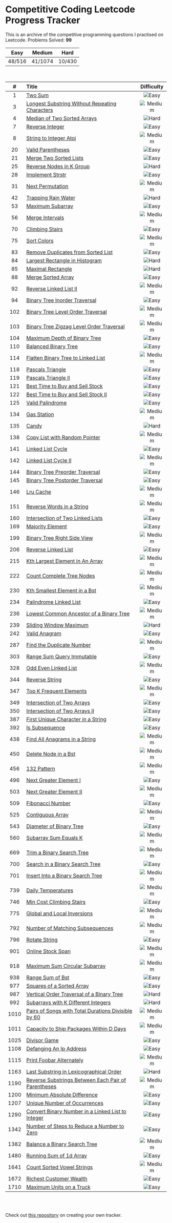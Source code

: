 # Competitive Coding Leetcode Progress Tracker
This is an archive of the competitive programming questions I practised on Leetcode.
Problems Solved: **99**

|Easy| Medium |Hard| 
|:---:|:---:|:---:|
| 48/516 | 41/1074 | 10/430 |

</br>

|#| Title |Difficulty| 
|:---:|:---|:---:|
1 |[Two Sum](https:&#x2F;&#x2F;leetcode.com&#x2F;problems&#x2F;two-sum&#x2F;) |![Easy](https:&#x2F;&#x2F;img.shields.io&#x2F;badge&#x2F;Easy-43A047.svg)|
3 |[Longest Substring Without Repeating Characters](https:&#x2F;&#x2F;leetcode.com&#x2F;problems&#x2F;longest-substring-without-repeating-characters&#x2F;) |![Medium](https:&#x2F;&#x2F;img.shields.io&#x2F;badge&#x2F;Medium-FB8C00.svg)|
4 |[Median of Two Sorted Arrays](https:&#x2F;&#x2F;leetcode.com&#x2F;problems&#x2F;median-of-two-sorted-arrays&#x2F;) |![Hard](https:&#x2F;&#x2F;img.shields.io&#x2F;badge&#x2F;Hard-E91E62.svg)|
7 |[Reverse Integer](https:&#x2F;&#x2F;leetcode.com&#x2F;problems&#x2F;reverse-integer&#x2F;) |![Easy](https:&#x2F;&#x2F;img.shields.io&#x2F;badge&#x2F;Easy-43A047.svg)|
8 |[String to Integer Atoi](https:&#x2F;&#x2F;leetcode.com&#x2F;problems&#x2F;string-to-integer-atoi&#x2F;) |![Medium](https:&#x2F;&#x2F;img.shields.io&#x2F;badge&#x2F;Medium-FB8C00.svg)|
20 |[Valid Parentheses](https:&#x2F;&#x2F;leetcode.com&#x2F;problems&#x2F;valid-parentheses&#x2F;) |![Easy](https:&#x2F;&#x2F;img.shields.io&#x2F;badge&#x2F;Easy-43A047.svg)|
21 |[Merge Two Sorted Lists](https:&#x2F;&#x2F;leetcode.com&#x2F;problems&#x2F;merge-two-sorted-lists&#x2F;) |![Easy](https:&#x2F;&#x2F;img.shields.io&#x2F;badge&#x2F;Easy-43A047.svg)|
25 |[Reverse Nodes in K Group](https:&#x2F;&#x2F;leetcode.com&#x2F;problems&#x2F;reverse-nodes-in-k-group&#x2F;) |![Hard](https:&#x2F;&#x2F;img.shields.io&#x2F;badge&#x2F;Hard-E91E62.svg)|
28 |[Implement Strstr](https:&#x2F;&#x2F;leetcode.com&#x2F;problems&#x2F;implement-strstr&#x2F;) |![Easy](https:&#x2F;&#x2F;img.shields.io&#x2F;badge&#x2F;Easy-43A047.svg)|
31 |[Next Permutation](https:&#x2F;&#x2F;leetcode.com&#x2F;problems&#x2F;next-permutation&#x2F;) |![Medium](https:&#x2F;&#x2F;img.shields.io&#x2F;badge&#x2F;Medium-FB8C00.svg)|
42 |[Trapping Rain Water](https:&#x2F;&#x2F;leetcode.com&#x2F;problems&#x2F;trapping-rain-water&#x2F;) |![Hard](https:&#x2F;&#x2F;img.shields.io&#x2F;badge&#x2F;Hard-E91E62.svg)|
53 |[Maximum Subarray](https:&#x2F;&#x2F;leetcode.com&#x2F;problems&#x2F;maximum-subarray&#x2F;) |![Easy](https:&#x2F;&#x2F;img.shields.io&#x2F;badge&#x2F;Easy-43A047.svg)|
56 |[Merge Intervals](https:&#x2F;&#x2F;leetcode.com&#x2F;problems&#x2F;merge-intervals&#x2F;) |![Medium](https:&#x2F;&#x2F;img.shields.io&#x2F;badge&#x2F;Medium-FB8C00.svg)|
70 |[Climbing Stairs](https:&#x2F;&#x2F;leetcode.com&#x2F;problems&#x2F;climbing-stairs&#x2F;) |![Easy](https:&#x2F;&#x2F;img.shields.io&#x2F;badge&#x2F;Easy-43A047.svg)|
75 |[Sort Colors](https:&#x2F;&#x2F;leetcode.com&#x2F;problems&#x2F;sort-colors&#x2F;) |![Medium](https:&#x2F;&#x2F;img.shields.io&#x2F;badge&#x2F;Medium-FB8C00.svg)|
83 |[Remove Duplicates from Sorted List](https:&#x2F;&#x2F;leetcode.com&#x2F;problems&#x2F;remove-duplicates-from-sorted-list&#x2F;) |![Easy](https:&#x2F;&#x2F;img.shields.io&#x2F;badge&#x2F;Easy-43A047.svg)|
84 |[Largest Rectangle in Histogram](https:&#x2F;&#x2F;leetcode.com&#x2F;problems&#x2F;largest-rectangle-in-histogram&#x2F;) |![Hard](https:&#x2F;&#x2F;img.shields.io&#x2F;badge&#x2F;Hard-E91E62.svg)|
85 |[Maximal Rectangle](https:&#x2F;&#x2F;leetcode.com&#x2F;problems&#x2F;maximal-rectangle&#x2F;) |![Hard](https:&#x2F;&#x2F;img.shields.io&#x2F;badge&#x2F;Hard-E91E62.svg)|
88 |[Merge Sorted Array](https:&#x2F;&#x2F;leetcode.com&#x2F;problems&#x2F;merge-sorted-array&#x2F;) |![Easy](https:&#x2F;&#x2F;img.shields.io&#x2F;badge&#x2F;Easy-43A047.svg)|
92 |[Reverse Linked List II](https:&#x2F;&#x2F;leetcode.com&#x2F;problems&#x2F;reverse-linked-list-ii&#x2F;) |![Medium](https:&#x2F;&#x2F;img.shields.io&#x2F;badge&#x2F;Medium-FB8C00.svg)|
94 |[Binary Tree Inorder Traversal](https:&#x2F;&#x2F;leetcode.com&#x2F;problems&#x2F;binary-tree-inorder-traversal&#x2F;) |![Easy](https:&#x2F;&#x2F;img.shields.io&#x2F;badge&#x2F;Easy-43A047.svg)|
102 |[Binary Tree Level Order Traversal](https:&#x2F;&#x2F;leetcode.com&#x2F;problems&#x2F;binary-tree-level-order-traversal&#x2F;) |![Medium](https:&#x2F;&#x2F;img.shields.io&#x2F;badge&#x2F;Medium-FB8C00.svg)|
103 |[Binary Tree Zigzag Level Order Traversal](https:&#x2F;&#x2F;leetcode.com&#x2F;problems&#x2F;binary-tree-zigzag-level-order-traversal&#x2F;) |![Medium](https:&#x2F;&#x2F;img.shields.io&#x2F;badge&#x2F;Medium-FB8C00.svg)|
104 |[Maximum Depth of Binary Tree](https:&#x2F;&#x2F;leetcode.com&#x2F;problems&#x2F;maximum-depth-of-binary-tree&#x2F;) |![Easy](https:&#x2F;&#x2F;img.shields.io&#x2F;badge&#x2F;Easy-43A047.svg)|
110 |[Balanced Binary Tree](https:&#x2F;&#x2F;leetcode.com&#x2F;problems&#x2F;balanced-binary-tree&#x2F;) |![Easy](https:&#x2F;&#x2F;img.shields.io&#x2F;badge&#x2F;Easy-43A047.svg)|
114 |[Flatten Binary Tree to Linked List](https:&#x2F;&#x2F;leetcode.com&#x2F;problems&#x2F;flatten-binary-tree-to-linked-list&#x2F;) |![Medium](https:&#x2F;&#x2F;img.shields.io&#x2F;badge&#x2F;Medium-FB8C00.svg)|
118 |[Pascals Triangle](https:&#x2F;&#x2F;leetcode.com&#x2F;problems&#x2F;pascals-triangle&#x2F;) |![Easy](https:&#x2F;&#x2F;img.shields.io&#x2F;badge&#x2F;Easy-43A047.svg)|
119 |[Pascals Triangle II](https:&#x2F;&#x2F;leetcode.com&#x2F;problems&#x2F;pascals-triangle-ii&#x2F;) |![Easy](https:&#x2F;&#x2F;img.shields.io&#x2F;badge&#x2F;Easy-43A047.svg)|
121 |[Best Time to Buy and Sell Stock](https:&#x2F;&#x2F;leetcode.com&#x2F;problems&#x2F;best-time-to-buy-and-sell-stock&#x2F;) |![Easy](https:&#x2F;&#x2F;img.shields.io&#x2F;badge&#x2F;Easy-43A047.svg)|
122 |[Best Time to Buy and Sell Stock II](https:&#x2F;&#x2F;leetcode.com&#x2F;problems&#x2F;best-time-to-buy-and-sell-stock-ii&#x2F;) |![Easy](https:&#x2F;&#x2F;img.shields.io&#x2F;badge&#x2F;Easy-43A047.svg)|
125 |[Valid Palindrome](https:&#x2F;&#x2F;leetcode.com&#x2F;problems&#x2F;valid-palindrome&#x2F;) |![Easy](https:&#x2F;&#x2F;img.shields.io&#x2F;badge&#x2F;Easy-43A047.svg)|
134 |[Gas Station](https:&#x2F;&#x2F;leetcode.com&#x2F;problems&#x2F;gas-station&#x2F;) |![Medium](https:&#x2F;&#x2F;img.shields.io&#x2F;badge&#x2F;Medium-FB8C00.svg)|
135 |[Candy](https:&#x2F;&#x2F;leetcode.com&#x2F;problems&#x2F;candy&#x2F;) |![Hard](https:&#x2F;&#x2F;img.shields.io&#x2F;badge&#x2F;Hard-E91E62.svg)|
138 |[Copy List with Random Pointer](https:&#x2F;&#x2F;leetcode.com&#x2F;problems&#x2F;copy-list-with-random-pointer&#x2F;) |![Medium](https:&#x2F;&#x2F;img.shields.io&#x2F;badge&#x2F;Medium-FB8C00.svg)|
141 |[Linked List Cycle](https:&#x2F;&#x2F;leetcode.com&#x2F;problems&#x2F;linked-list-cycle&#x2F;) |![Easy](https:&#x2F;&#x2F;img.shields.io&#x2F;badge&#x2F;Easy-43A047.svg)|
142 |[Linked List Cycle II](https:&#x2F;&#x2F;leetcode.com&#x2F;problems&#x2F;linked-list-cycle-ii&#x2F;) |![Medium](https:&#x2F;&#x2F;img.shields.io&#x2F;badge&#x2F;Medium-FB8C00.svg)|
144 |[Binary Tree Preorder Traversal](https:&#x2F;&#x2F;leetcode.com&#x2F;problems&#x2F;binary-tree-preorder-traversal&#x2F;) |![Easy](https:&#x2F;&#x2F;img.shields.io&#x2F;badge&#x2F;Easy-43A047.svg)|
145 |[Binary Tree Postorder Traversal](https:&#x2F;&#x2F;leetcode.com&#x2F;problems&#x2F;binary-tree-postorder-traversal&#x2F;) |![Easy](https:&#x2F;&#x2F;img.shields.io&#x2F;badge&#x2F;Easy-43A047.svg)|
146 |[Lru Cache](https:&#x2F;&#x2F;leetcode.com&#x2F;problems&#x2F;lru-cache&#x2F;) |![Medium](https:&#x2F;&#x2F;img.shields.io&#x2F;badge&#x2F;Medium-FB8C00.svg)|
151 |[Reverse Words in a String](https:&#x2F;&#x2F;leetcode.com&#x2F;problems&#x2F;reverse-words-in-a-string&#x2F;) |![Medium](https:&#x2F;&#x2F;img.shields.io&#x2F;badge&#x2F;Medium-FB8C00.svg)|
160 |[Intersection of Two Linked Lists](https:&#x2F;&#x2F;leetcode.com&#x2F;problems&#x2F;intersection-of-two-linked-lists&#x2F;) |![Easy](https:&#x2F;&#x2F;img.shields.io&#x2F;badge&#x2F;Easy-43A047.svg)|
169 |[Majority Element](https:&#x2F;&#x2F;leetcode.com&#x2F;problems&#x2F;majority-element&#x2F;) |![Easy](https:&#x2F;&#x2F;img.shields.io&#x2F;badge&#x2F;Easy-43A047.svg)|
199 |[Binary Tree Right Side View](https:&#x2F;&#x2F;leetcode.com&#x2F;problems&#x2F;binary-tree-right-side-view&#x2F;) |![Medium](https:&#x2F;&#x2F;img.shields.io&#x2F;badge&#x2F;Medium-FB8C00.svg)|
206 |[Reverse Linked List](https:&#x2F;&#x2F;leetcode.com&#x2F;problems&#x2F;reverse-linked-list&#x2F;) |![Easy](https:&#x2F;&#x2F;img.shields.io&#x2F;badge&#x2F;Easy-43A047.svg)|
215 |[Kth Largest Element in An Array](https:&#x2F;&#x2F;leetcode.com&#x2F;problems&#x2F;kth-largest-element-in-an-array&#x2F;) |![Medium](https:&#x2F;&#x2F;img.shields.io&#x2F;badge&#x2F;Medium-FB8C00.svg)|
222 |[Count Complete Tree Nodes](https:&#x2F;&#x2F;leetcode.com&#x2F;problems&#x2F;count-complete-tree-nodes&#x2F;) |![Medium](https:&#x2F;&#x2F;img.shields.io&#x2F;badge&#x2F;Medium-FB8C00.svg)|
230 |[Kth Smallest Element in a Bst](https:&#x2F;&#x2F;leetcode.com&#x2F;problems&#x2F;kth-smallest-element-in-a-bst&#x2F;) |![Medium](https:&#x2F;&#x2F;img.shields.io&#x2F;badge&#x2F;Medium-FB8C00.svg)|
234 |[Palindrome Linked List](https:&#x2F;&#x2F;leetcode.com&#x2F;problems&#x2F;palindrome-linked-list&#x2F;) |![Easy](https:&#x2F;&#x2F;img.shields.io&#x2F;badge&#x2F;Easy-43A047.svg)|
236 |[Lowest Common Ancestor of a Binary Tree](https:&#x2F;&#x2F;leetcode.com&#x2F;problems&#x2F;lowest-common-ancestor-of-a-binary-tree&#x2F;) |![Medium](https:&#x2F;&#x2F;img.shields.io&#x2F;badge&#x2F;Medium-FB8C00.svg)|
239 |[Sliding Window Maximum](https:&#x2F;&#x2F;leetcode.com&#x2F;problems&#x2F;sliding-window-maximum&#x2F;) |![Hard](https:&#x2F;&#x2F;img.shields.io&#x2F;badge&#x2F;Hard-E91E62.svg)|
242 |[Valid Anagram](https:&#x2F;&#x2F;leetcode.com&#x2F;problems&#x2F;valid-anagram&#x2F;) |![Easy](https:&#x2F;&#x2F;img.shields.io&#x2F;badge&#x2F;Easy-43A047.svg)|
287 |[Find the Duplicate Number](https:&#x2F;&#x2F;leetcode.com&#x2F;problems&#x2F;find-the-duplicate-number&#x2F;) |![Medium](https:&#x2F;&#x2F;img.shields.io&#x2F;badge&#x2F;Medium-FB8C00.svg)|
303 |[Range Sum Query Immutable](https:&#x2F;&#x2F;leetcode.com&#x2F;problems&#x2F;range-sum-query-immutable&#x2F;) |![Easy](https:&#x2F;&#x2F;img.shields.io&#x2F;badge&#x2F;Easy-43A047.svg)|
328 |[Odd Even Linked List](https:&#x2F;&#x2F;leetcode.com&#x2F;problems&#x2F;odd-even-linked-list&#x2F;) |![Medium](https:&#x2F;&#x2F;img.shields.io&#x2F;badge&#x2F;Medium-FB8C00.svg)|
344 |[Reverse String](https:&#x2F;&#x2F;leetcode.com&#x2F;problems&#x2F;reverse-string&#x2F;) |![Easy](https:&#x2F;&#x2F;img.shields.io&#x2F;badge&#x2F;Easy-43A047.svg)|
347 |[Top K Frequent Elements](https:&#x2F;&#x2F;leetcode.com&#x2F;problems&#x2F;top-k-frequent-elements&#x2F;) |![Medium](https:&#x2F;&#x2F;img.shields.io&#x2F;badge&#x2F;Medium-FB8C00.svg)|
349 |[Intersection of Two Arrays](https:&#x2F;&#x2F;leetcode.com&#x2F;problems&#x2F;intersection-of-two-arrays&#x2F;) |![Easy](https:&#x2F;&#x2F;img.shields.io&#x2F;badge&#x2F;Easy-43A047.svg)|
350 |[Intersection of Two Arrays II](https:&#x2F;&#x2F;leetcode.com&#x2F;problems&#x2F;intersection-of-two-arrays-ii&#x2F;) |![Easy](https:&#x2F;&#x2F;img.shields.io&#x2F;badge&#x2F;Easy-43A047.svg)|
387 |[First Unique Character in a String](https:&#x2F;&#x2F;leetcode.com&#x2F;problems&#x2F;first-unique-character-in-a-string&#x2F;) |![Easy](https:&#x2F;&#x2F;img.shields.io&#x2F;badge&#x2F;Easy-43A047.svg)|
392 |[Is Subsequence](https:&#x2F;&#x2F;leetcode.com&#x2F;problems&#x2F;is-subsequence&#x2F;) |![Easy](https:&#x2F;&#x2F;img.shields.io&#x2F;badge&#x2F;Easy-43A047.svg)|
438 |[Find All Anagrams in a String](https:&#x2F;&#x2F;leetcode.com&#x2F;problems&#x2F;find-all-anagrams-in-a-string&#x2F;) |![Medium](https:&#x2F;&#x2F;img.shields.io&#x2F;badge&#x2F;Medium-FB8C00.svg)|
450 |[Delete Node in a Bst](https:&#x2F;&#x2F;leetcode.com&#x2F;problems&#x2F;delete-node-in-a-bst&#x2F;) |![Medium](https:&#x2F;&#x2F;img.shields.io&#x2F;badge&#x2F;Medium-FB8C00.svg)|
456 |[132 Pattern](https:&#x2F;&#x2F;leetcode.com&#x2F;problems&#x2F;132-pattern&#x2F;) |![Medium](https:&#x2F;&#x2F;img.shields.io&#x2F;badge&#x2F;Medium-FB8C00.svg)|
496 |[Next Greater Element I](https:&#x2F;&#x2F;leetcode.com&#x2F;problems&#x2F;next-greater-element-i&#x2F;) |![Easy](https:&#x2F;&#x2F;img.shields.io&#x2F;badge&#x2F;Easy-43A047.svg)|
503 |[Next Greater Element II](https:&#x2F;&#x2F;leetcode.com&#x2F;problems&#x2F;next-greater-element-ii&#x2F;) |![Medium](https:&#x2F;&#x2F;img.shields.io&#x2F;badge&#x2F;Medium-FB8C00.svg)|
509 |[Fibonacci Number](https:&#x2F;&#x2F;leetcode.com&#x2F;problems&#x2F;fibonacci-number&#x2F;) |![Easy](https:&#x2F;&#x2F;img.shields.io&#x2F;badge&#x2F;Easy-43A047.svg)|
525 |[Contiguous Array](https:&#x2F;&#x2F;leetcode.com&#x2F;problems&#x2F;contiguous-array&#x2F;) |![Medium](https:&#x2F;&#x2F;img.shields.io&#x2F;badge&#x2F;Medium-FB8C00.svg)|
543 |[Diameter of Binary Tree](https:&#x2F;&#x2F;leetcode.com&#x2F;problems&#x2F;diameter-of-binary-tree&#x2F;) |![Easy](https:&#x2F;&#x2F;img.shields.io&#x2F;badge&#x2F;Easy-43A047.svg)|
560 |[Subarray Sum Equals K](https:&#x2F;&#x2F;leetcode.com&#x2F;problems&#x2F;subarray-sum-equals-k&#x2F;) |![Medium](https:&#x2F;&#x2F;img.shields.io&#x2F;badge&#x2F;Medium-FB8C00.svg)|
669 |[Trim a Binary Search Tree](https:&#x2F;&#x2F;leetcode.com&#x2F;problems&#x2F;trim-a-binary-search-tree&#x2F;) |![Medium](https:&#x2F;&#x2F;img.shields.io&#x2F;badge&#x2F;Medium-FB8C00.svg)|
700 |[Search in a Binary Search Tree](https:&#x2F;&#x2F;leetcode.com&#x2F;problems&#x2F;search-in-a-binary-search-tree&#x2F;) |![Easy](https:&#x2F;&#x2F;img.shields.io&#x2F;badge&#x2F;Easy-43A047.svg)|
701 |[Insert Into a Binary Search Tree](https:&#x2F;&#x2F;leetcode.com&#x2F;problems&#x2F;insert-into-a-binary-search-tree&#x2F;) |![Medium](https:&#x2F;&#x2F;img.shields.io&#x2F;badge&#x2F;Medium-FB8C00.svg)|
739 |[Daily Temperatures](https:&#x2F;&#x2F;leetcode.com&#x2F;problems&#x2F;daily-temperatures&#x2F;) |![Medium](https:&#x2F;&#x2F;img.shields.io&#x2F;badge&#x2F;Medium-FB8C00.svg)|
746 |[Min Cost Climbing Stairs](https:&#x2F;&#x2F;leetcode.com&#x2F;problems&#x2F;min-cost-climbing-stairs&#x2F;) |![Easy](https:&#x2F;&#x2F;img.shields.io&#x2F;badge&#x2F;Easy-43A047.svg)|
775 |[Global and Local Inversions](https:&#x2F;&#x2F;leetcode.com&#x2F;problems&#x2F;global-and-local-inversions&#x2F;) |![Medium](https:&#x2F;&#x2F;img.shields.io&#x2F;badge&#x2F;Medium-FB8C00.svg)|
792 |[Number of Matching Subsequences](https:&#x2F;&#x2F;leetcode.com&#x2F;problems&#x2F;number-of-matching-subsequences&#x2F;) |![Medium](https:&#x2F;&#x2F;img.shields.io&#x2F;badge&#x2F;Medium-FB8C00.svg)|
796 |[Rotate String](https:&#x2F;&#x2F;leetcode.com&#x2F;problems&#x2F;rotate-string&#x2F;) |![Easy](https:&#x2F;&#x2F;img.shields.io&#x2F;badge&#x2F;Easy-43A047.svg)|
901 |[Online Stock Span](https:&#x2F;&#x2F;leetcode.com&#x2F;problems&#x2F;online-stock-span&#x2F;) |![Medium](https:&#x2F;&#x2F;img.shields.io&#x2F;badge&#x2F;Medium-FB8C00.svg)|
918 |[Maximum Sum Circular Subarray](https:&#x2F;&#x2F;leetcode.com&#x2F;problems&#x2F;maximum-sum-circular-subarray&#x2F;) |![Medium](https:&#x2F;&#x2F;img.shields.io&#x2F;badge&#x2F;Medium-FB8C00.svg)|
938 |[Range Sum of Bst](https:&#x2F;&#x2F;leetcode.com&#x2F;problems&#x2F;range-sum-of-bst&#x2F;) |![Easy](https:&#x2F;&#x2F;img.shields.io&#x2F;badge&#x2F;Easy-43A047.svg)|
977 |[Squares of a Sorted Array](https:&#x2F;&#x2F;leetcode.com&#x2F;problems&#x2F;squares-of-a-sorted-array&#x2F;) |![Easy](https:&#x2F;&#x2F;img.shields.io&#x2F;badge&#x2F;Easy-43A047.svg)|
987 |[Vertical Order Traversal of a Binary Tree](https:&#x2F;&#x2F;leetcode.com&#x2F;problems&#x2F;vertical-order-traversal-of-a-binary-tree&#x2F;) |![Hard](https:&#x2F;&#x2F;img.shields.io&#x2F;badge&#x2F;Hard-E91E62.svg)|
992 |[Subarrays with K Different Integers](https:&#x2F;&#x2F;leetcode.com&#x2F;problems&#x2F;subarrays-with-k-different-integers&#x2F;) |![Hard](https:&#x2F;&#x2F;img.shields.io&#x2F;badge&#x2F;Hard-E91E62.svg)|
1010 |[Pairs of Songs with Total Durations Divisible by 60](https:&#x2F;&#x2F;leetcode.com&#x2F;problems&#x2F;pairs-of-songs-with-total-durations-divisible-by-60&#x2F;) |![Medium](https:&#x2F;&#x2F;img.shields.io&#x2F;badge&#x2F;Medium-FB8C00.svg)|
1011 |[Capacity to Ship Packages Within D Days](https:&#x2F;&#x2F;leetcode.com&#x2F;problems&#x2F;capacity-to-ship-packages-within-d-days&#x2F;) |![Medium](https:&#x2F;&#x2F;img.shields.io&#x2F;badge&#x2F;Medium-FB8C00.svg)|
1025 |[Divisor Game](https:&#x2F;&#x2F;leetcode.com&#x2F;problems&#x2F;divisor-game&#x2F;) |![Easy](https:&#x2F;&#x2F;img.shields.io&#x2F;badge&#x2F;Easy-43A047.svg)|
1108 |[Defanging An Ip Address](https:&#x2F;&#x2F;leetcode.com&#x2F;problems&#x2F;defanging-an-ip-address&#x2F;) |![Easy](https:&#x2F;&#x2F;img.shields.io&#x2F;badge&#x2F;Easy-43A047.svg)|
1115 |[Print Foobar Alternately](https:&#x2F;&#x2F;leetcode.com&#x2F;problems&#x2F;print-foobar-alternately&#x2F;) |![Medium](https:&#x2F;&#x2F;img.shields.io&#x2F;badge&#x2F;Medium-FB8C00.svg)|
1163 |[Last Substring in Lexicographical Order](https:&#x2F;&#x2F;leetcode.com&#x2F;problems&#x2F;last-substring-in-lexicographical-order&#x2F;) |![Hard](https:&#x2F;&#x2F;img.shields.io&#x2F;badge&#x2F;Hard-E91E62.svg)|
1190 |[Reverse Substrings Between Each Pair of Parentheses](https:&#x2F;&#x2F;leetcode.com&#x2F;problems&#x2F;reverse-substrings-between-each-pair-of-parentheses&#x2F;) |![Medium](https:&#x2F;&#x2F;img.shields.io&#x2F;badge&#x2F;Medium-FB8C00.svg)|
1200 |[Minimum Absolute Difference](https:&#x2F;&#x2F;leetcode.com&#x2F;problems&#x2F;minimum-absolute-difference&#x2F;) |![Easy](https:&#x2F;&#x2F;img.shields.io&#x2F;badge&#x2F;Easy-43A047.svg)|
1207 |[Unique Number of Occurrences](https:&#x2F;&#x2F;leetcode.com&#x2F;problems&#x2F;unique-number-of-occurrences&#x2F;) |![Easy](https:&#x2F;&#x2F;img.shields.io&#x2F;badge&#x2F;Easy-43A047.svg)|
1290 |[Convert Binary Number in a Linked List to Integer](https:&#x2F;&#x2F;leetcode.com&#x2F;problems&#x2F;convert-binary-number-in-a-linked-list-to-integer&#x2F;) |![Easy](https:&#x2F;&#x2F;img.shields.io&#x2F;badge&#x2F;Easy-43A047.svg)|
1342 |[Number of Steps to Reduce a Number to Zero](https:&#x2F;&#x2F;leetcode.com&#x2F;problems&#x2F;number-of-steps-to-reduce-a-number-to-zero&#x2F;) |![Easy](https:&#x2F;&#x2F;img.shields.io&#x2F;badge&#x2F;Easy-43A047.svg)|
1382 |[Balance a Binary Search Tree](https:&#x2F;&#x2F;leetcode.com&#x2F;problems&#x2F;balance-a-binary-search-tree&#x2F;) |![Medium](https:&#x2F;&#x2F;img.shields.io&#x2F;badge&#x2F;Medium-FB8C00.svg)|
1480 |[Running Sum of 1d Array](https:&#x2F;&#x2F;leetcode.com&#x2F;problems&#x2F;running-sum-of-1d-array&#x2F;) |![Easy](https:&#x2F;&#x2F;img.shields.io&#x2F;badge&#x2F;Easy-43A047.svg)|
1641 |[Count Sorted Vowel Strings](https:&#x2F;&#x2F;leetcode.com&#x2F;problems&#x2F;count-sorted-vowel-strings&#x2F;) |![Medium](https:&#x2F;&#x2F;img.shields.io&#x2F;badge&#x2F;Medium-FB8C00.svg)|
1672 |[Richest Customer Wealth](https:&#x2F;&#x2F;leetcode.com&#x2F;problems&#x2F;richest-customer-wealth&#x2F;) |![Easy](https:&#x2F;&#x2F;img.shields.io&#x2F;badge&#x2F;Easy-43A047.svg)|
1710 |[Maximum Units on a Truck](https:&#x2F;&#x2F;leetcode.com&#x2F;problems&#x2F;maximum-units-on-a-truck&#x2F;) |![Easy](https:&#x2F;&#x2F;img.shields.io&#x2F;badge&#x2F;Easy-43A047.svg)|

</br></br>

Check out [this repository](https://github.com/auto_leetcode_stats) on creating your own tracker.